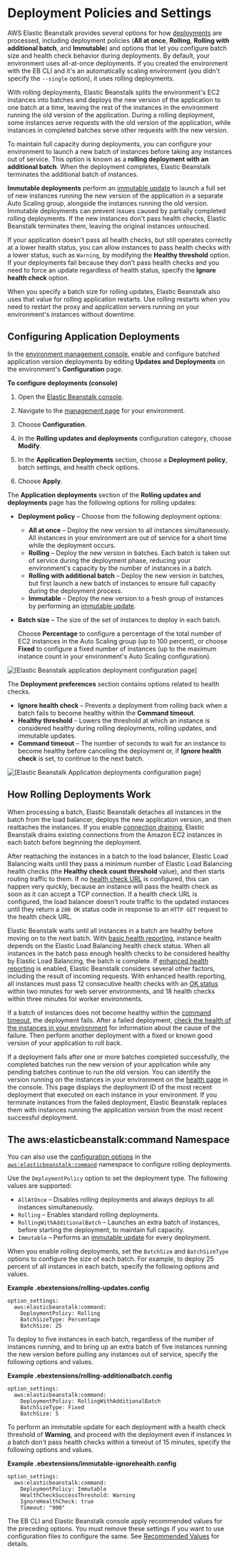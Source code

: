 # Deployment Policies and Settings<a name="using-features.rolling-version-deploy"></a>

AWS Elastic Beanstalk provides several options for how [deployments](using-features.deploy-existing-version.md) are processed, including deployment policies \(**All at once**, **Rolling**, **Rolling with additional batch**, and **Immutable**\) and options that let you configure batch size and health check behavior during deployments\. By default, your environment uses all\-at\-once deployments\. If you created the environment with the EB CLI and it's an automatically scaling environment \(you didn't specify the `--single` option\), it uses rolling deployments\.

With rolling deployments, Elastic Beanstalk splits the environment's EC2 instances into batches and deploys the new version of the application to one batch at a time, leaving the rest of the instances in the environment running the old version of the application\. During a rolling deployment, some instances serve requests with the old version of the application, while instances in completed batches serve other requests with the new version\.

To maintain full capacity during deployments, you can configure your environment to launch a new batch of instances before taking any instances out of service\. This option is known as a **rolling deployment with an additional batch**\. When the deployment completes, Elastic Beanstalk terminates the additional batch of instances\.

**Immutable deployments** perform an [immutable update](environmentmgmt-updates-immutable.md) to launch a full set of new instances running the new version of the application in a separate Auto Scaling group, alongside the instances running the old version\. Immutable deployments can prevent issues caused by partially completed rolling deployments\. If the new instances don't pass health checks, Elastic Beanstalk terminates them, leaving the original instances untouched\.

If your application doesn't pass all health checks, but still operates correctly at a lower health status, you can allow instances to pass health checks with a lower status, such as `Warning`, by modifying the **Healthy threshold** option\. If your deployments fail because they don't pass health checks and you need to force an update regardless of health status, specify the **Ignore health check** option\.

When you specify a batch size for rolling updates, Elastic Beanstalk also uses that value for rolling application restarts\. Use rolling restarts when you need to restart the proxy and application servers running on your environment's instances without downtime\.

## Configuring Application Deployments<a name="environments-cfg-rollingdeployments-console"></a>

In the [environment management console](environments-console.md), enable and configure batched application version deployments by editing **Updates and Deployments** on the environment's **Configuration** page\.

**To configure deployments \(console\)**

1. Open the [Elastic Beanstalk console](https://console.aws.amazon.com/elasticbeanstalk)\.

1. Navigate to the [management page](environments-console.md) for your environment\.

1. Choose **Configuration**\.

1. In the **Rolling updates and deployments** configuration category, choose **Modify**\.

1. In the **Application Deployments** section, choose a **Deployment policy**, batch settings, and health check options\.

1. Choose **Apply**\.

The **Application deployments** section of the **Rolling updates and deployments** page has the following options for rolling updates:
+ **Deployment policy** – Choose from the following deployment options:
  + **All at once** – Deploy the new version to all instances simultaneously\. All instances in your environment are out of service for a short time while the deployment occurs\.
  + **Rolling** – Deploy the new version in batches\. Each batch is taken out of service during the deployment phase, reducing your environment's capacity by the number of instances in a batch\.
  + **Rolling with additional batch** – Deploy the new version in batches, but first launch a new batch of instances to ensure full capacity during the deployment process\.
  + **Immutable** – Deploy the new version to a fresh group of instances by performing an [immutable update](environmentmgmt-updates-immutable.md)\.
+ **Batch size** – The size of the set of instances to deploy in each batch\.

  Choose **Percentage** to configure a percentage of the total number of EC2 instances in the Auto Scaling group \(up to 100 percent\), or choose **Fixed** to configure a fixed number of instances \(up to the maximum instance count in your environment's Auto Scaling configuration\)\.

![\[Elastic Beanstalk application deployment configuration page\]](http://docs.aws.amazon.com/elasticbeanstalk/latest/dg/images/environment-cfg-rollingdeployments.png)

The **Deployment preferences** section contains options related to health checks\.
+ **Ignore health check** – Prevents a deployment from rolling back when a batch fails to become healthy within the **Command timeout**\.
+ **Healthy threshold** – Lowers the threshold at which an instance is considered healthy during rolling deployments, rolling updates, and immutable updates\.
+ **Command timeout** – The number of seconds to wait for an instance to become healthy before canceling the deployment or, if **Ignore health check** is set, to continue to the next batch\.

![\[Elastic Beanstalk Application deployments configuration page\]](http://docs.aws.amazon.com/elasticbeanstalk/latest/dg/images/environment-cfg-healthchecks.png)

## How Rolling Deployments Work<a name="environments-cfg-rollingdeployments-method"></a>

When processing a batch, Elastic Beanstalk detaches all instances in the batch from the load balancer, deploys the new application version, and then reattaches the instances\. If you enable [connection draining](environments-cfg-clb.md#using-features.managing.elb.draining), Elastic Beanstalk drains existing connections from the Amazon EC2 instances in each batch before beginning the deployment\.

After reattaching the instances in a batch to the load balancer, Elastic Load Balancing waits until they pass a minimum number of Elastic Load Balancing health checks \(the **Healthy check count threshold** value\), and then starts routing traffic to them\. If no [health check URL](environments-cfg-clb.md#using-features.managing.elb.healthchecks) is configured, this can happen very quickly, because an instance will pass the health check as soon as it can accept a TCP connection\. If a health check URL is configured, the load balancer doesn't route traffic to the updated instances until they return a `200 OK` status code in response to an `HTTP GET` request to the health check URL\.

Elastic Beanstalk waits until all instances in a batch are healthy before moving on to the next batch\. With [basic health reporting](using-features.healthstatus.md), instance health depends on the Elastic Load Balancing health check status\. When all instances in the batch pass enough health checks to be considered healthy by Elastic Load Balancing, the batch is complete\. If [enhanced health reporting](health-enhanced.md) is enabled, Elastic Beanstalk considers several other factors, including the result of incoming requests\. With enhanced health reporting, all instances must pass 12 consecutive health checks with an [OK status](health-enhanced-status.md#health-enhanced-status-ok) within two minutes for web server environments, and 18 health checks within three minutes for worker environments\.

If a batch of instances does not become healthy within the [command timeout](#environments-cfg-rollingdeployments-console), the deployment fails\. After a failed deployment, [check the health of the instances in your environment](health-enhanced-console.md) for information about the cause of the failure\. Then perform another deployment with a fixed or known good version of your application to roll back\.

If a deployment fails after one or more batches completed successfully, the completed batches run the new version of your application while any pending batches continue to run the old version\. You can identify the version running on the instances in your environment on the [health page](health-enhanced-console.md#health-enhanced-console-healthpage) in the console\. This page displays the deployment ID of the most recent deployment that executed on each instance in your environment\. If you terminate instances from the failed deployment, Elastic Beanstalk replaces them with instances running the application version from the most recent successful deployment\.

## The aws:elasticbeanstalk:command Namespace<a name="environments-cfg-rollingdeployments-namespace"></a>

You can also use the [configuration options](command-options.md) in the [`aws:elasticbeanstalk:command`](command-options-general.md#command-options-general-elasticbeanstalkcommand) namespace to configure rolling deployments\.

Use the `DeploymentPolicy` option to set the deployment type\. The following values are supported:
+ `AllAtOnce` – Disables rolling deployments and always deploys to all instances simultaneously\.
+ `Rolling` – Enables standard rolling deployments\.
+ `RollingWithAdditionalBatch` – Launches an extra batch of instances, before starting the deployment, to maintain full capacity\.
+ `Immutable` – Performs an [immutable update](environmentmgmt-updates-immutable.md) for every deployment\.

When you enable rolling deployments, set the `BatchSize` and `BatchSizeType` options to configure the size of each batch\. For example, to deploy 25 percent of all instances in each batch, specify the following options and values\.

**Example \.ebextensions/rolling\-updates\.config**  

```
option_settings:
  aws:elasticbeanstalk:command:
    DeploymentPolicy: Rolling
    BatchSizeType: Percentage
    BatchSize: 25
```

To deploy to five instances in each batch, regardless of the number of instances running, and to bring up an extra batch of five instances running the new version before pulling any instances out of service, specify the following options and values\.

**Example \.ebextensions/rolling\-additionalbatch\.config**  

```
option_settings:
  aws:elasticbeanstalk:command:
    DeploymentPolicy: RollingWithAdditionalBatch
    BatchSizeType: Fixed
    BatchSize: 5
```

To perform an immutable update for each deployment with a health check threshold of **Warning**, and proceed with the deployment even if instances in a batch don't pass health checks within a timeout of 15 minutes, specify the following options and values\.

**Example \.ebextensions/immutable\-ignorehealth\.config**  

```
option_settings:
  aws:elasticbeanstalk:command:
    DeploymentPolicy: Immutable
    HealthCheckSuccessThreshold: Warning
    IgnoreHealthCheck: true
    Timeout: "900"
```

The EB CLI and Elastic Beanstalk console apply recommended values for the preceding options\. You must remove these settings if you want to use configuration files to configure the same\. See [Recommended Values](command-options.md#configuration-options-recommendedvalues) for details\.